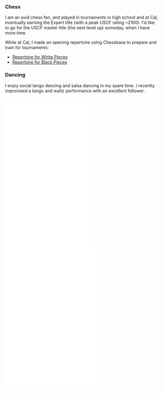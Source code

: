 ### Chess

I am an avid chess fan, and played in tournaments in high school and at
Cal, eventually earning the Expert title (with a peak USCF rating ~2100). 
I'd like to go for the USCF master title (the next level up) someday, when I
have more time. 

While at Cal, I made an opening repertoire using Chessbase to prepare and train for tournaments: 

* [Repertoire for White Pieces](/chess/white_repertoire/base.htm)  
* [Repertoire for Black Pieces](/chess/black_repertoire/base.htm)

### Dancing

I enjoy social tango dancing and salsa dancing in my spare time. I recently improvised 
a tango and waltz performance with an excellent follower.

<div class="row">
<div class="col-xs-6 col-sm-6 col-md-6 col-lg-6">
<iframe class="youtube-player" type="text/html" width="270" height="480"
src="//www.youtube.com/embed/X6RIaAc0Nto?rel=0" allowfullscreen frameborder="0">
</iframe>
</div>
<div class="col-xs-6 col-sm-6 col-md-4 col-lg-6">
<iframe class="youtube-player" type="text/html" width="auto" height="480"
https://youtu.be/qjZY0gXgH0k
src="//www.youtube.com/embed/qjZY0gXgH0k?rel=0" allowfullscreen frameborder="0">
</iframe>
</div>
</div>




